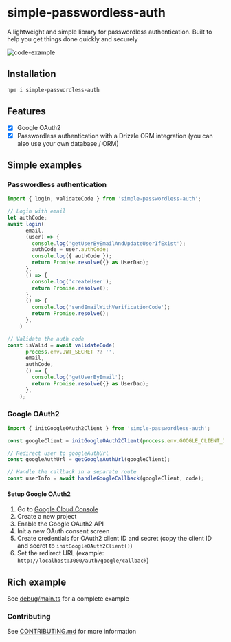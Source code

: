 # simple-passwordless-auth

A lightweight and simple library for passwordless authentication. Built to help you get things done quickly and securely

![code-example](https://github.com/TheSmartMonkey/simple-passwordless-auth/blob/main/debug/code-example.png)

## Installation

```sh
npm i simple-passwordless-auth
```

## Features

- [x] Google OAuth2
- [x] Passwordless authentication with a Drizzle ORM integration (you can also use your own database / ORM)

## Simple examples

### Passwordless authentication

```ts
import { login, validateCode } from 'simple-passwordless-auth';

// Login with email
let authCode;
await login(
      email,
      (user) => {
        console.log('getUserByEmailAndUpdateUserIfExist');
        authCode = user.authCode;
        console.log({ authCode });
        return Promise.resolve({} as UserDao);
      },
      () => {
        console.log('createUser');
        return Promise.resolve();
      },
      () => {
        console.log('sendEmailWithVerificationCode');
        return Promise.resolve();
      },
    )

// Validate the auth code
const isValid = await validateCode(
      process.env.JWT_SECRET ?? '',
      email,
      authCode,
      () => {
        console.log('getUserByEmail');
        return Promise.resolve({} as UserDao);
      },
    );
```

### Google OAuth2

```ts
import { initGoogleOAuth2Client } from 'simple-passwordless-auth';

const googleClient = initGoogleOAuth2Client(process.env.GOOGLE_CLIENT_ID, process.env.GOOGLE_CLIENT_SECRET, process.env.GOOGLE_REDIRECT_URL);

// Redirect user to googleAuthUrl
const googleAuthUrl = getGoogleAuthUrl(googleClient);

// Handle the callback in a separate route
const userInfo = await handleGoogleCallback(googleClient, code);
```

#### Setup Google OAuth2

1. Go to [Google Cloud Console](https://console.cloud.google.com/)
2. Create a new project
3. Enable the Google OAuth2 API
4. Init a new OAuth consent screen
5. Create credentials for OAuth2 client ID and secret (copy the client ID and secret to `initGoogleOAuth2Client()`)
6. Set the redirect URL (example: `http://localhost:3000/auth/google/callback`)

## Rich example

See [debug/main.ts](debug/main.ts) for a complete example

### Contributing

See [CONTRIBUTING.md](CONTRIBUTING.md) for more information
